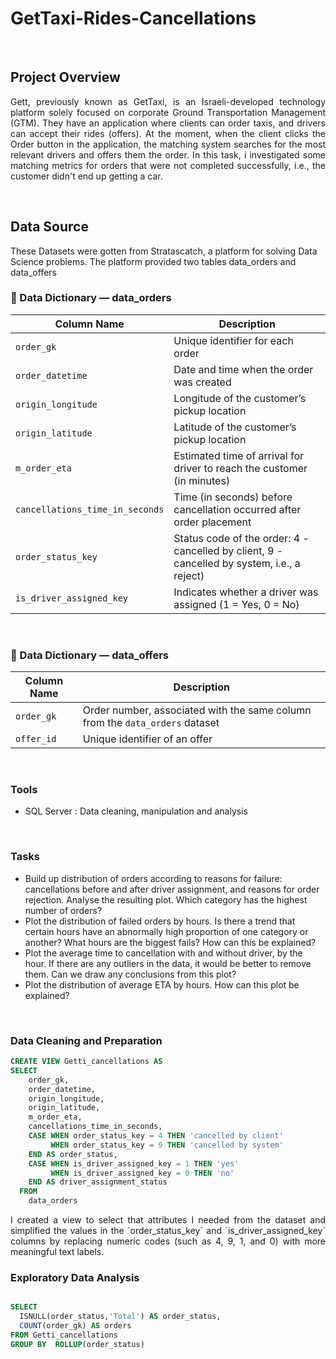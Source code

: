 # GetTaxi-Rides-Cancellations
 
&nbsp;

## Project Overview
<p align="justify">
Gett, previously known as GetTaxi, is an Israeli-developed technology platform solely focused on corporate Ground Transportation Management (GTM). They have an application where clients can order taxis, and drivers can accept their rides (offers). At the moment, when the client clicks the Order button in the application, the matching system searches for the most relevant drivers and offers them the order. In this task, i investigated some matching metrics for orders that were not completed successfully, i.e., the customer didn't end up getting a car.
</p>
  
&nbsp;

## Data Source
These Datasets were gotten from Stratascatch, a platform for solving Data Science problems. The platform provided two tables data_orders and data_offers

### 📖 Data Dictionary — data_orders  

| **Column Name**              | **Description**                                                                 |
|------------------------------|---------------------------------------------------------------------------------|
| `order_gk`                   | Unique identifier for each order                                                 |
| `order_datetime`             | Date and time when the order was created                                         |
| `origin_longitude`           | Longitude of the customer’s pickup location                                      |
| `origin_latitude`            | Latitude of the customer’s pickup location                                       |
| `m_order_eta`                | Estimated time of arrival for driver to reach the customer (in minutes)          |
| `cancellations_time_in_seconds` | Time (in seconds) before cancellation occurred after order placement          |
| `order_status_key`           | Status code of the order: 4 - cancelled by client, 9 - cancelled by system, i.e., a reject)                            |
| `is_driver_assigned_key`     | Indicates whether a driver was assigned (1 = Yes, 0 = No)                        |



&nbsp; 
### 📖 Data Dictionary — data_offers  

| **Column Name**              | **Description**                                                                 |
|------------------------------|---------------------------------------------------------------------------------|
| `order_gk`                   |Order number, associated with the same column from the `data_orders` dataset                                                |
| `offer_id`                   |  Unique identifier of an offer                                                  |


&nbsp; 

### Tools
- SQL Server : Data cleaning, manipulation and analysis

&nbsp; 

### Tasks
- Build up distribution of orders according to reasons for failure: cancellations before and after driver assignment, and reasons for order rejection. Analyse the resulting plot. Which category has the highest number of orders?
- Plot the distribution of failed orders by hours. Is there a trend that certain hours have an abnormally high proportion of one category or another? What hours are the biggest fails? How can this be explained?
- Plot the average time to cancellation with and without driver, by the hour. If there are any outliers in the data, it would be better to remove them. Can we draw any conclusions from this plot?
- Plot the distribution of average ETA by hours. How can this plot be explained?

&nbsp; 

### Data Cleaning and Preparation

```sql
CREATE VIEW Getti_cancellations AS 
SELECT
    order_gk,
    order_datetime,
    origin_longitude,
    origin_latitude,
    m_order_eta,
    cancellations_time_in_seconds,
    CASE WHEN order_status_key = 4 THEN 'cancelled by client'
         WHEN order_status_key = 9 THEN 'cancelled by system'
    END AS order_status,
    CASE WHEN is_driver_assigned_key = 1 THEN 'yes'
         WHEN is_driver_assigned_key = 0 THEN 'no'
    END AS driver_assignment_status
  FROM 
    data_orders
  ```
<p align="justify">
I created a view to select that attributes I needed from the dataset and simplified the values in the `order_status_key` and `is_driver_assigned_key` columns by replacing numeric codes (such as 4, 9, 1, and 0) with more meaningful text labels.
</p>
    

### Exploratory Data Analysis

```sql

SELECT
  ISNULL(order_status,'Total') AS order_status,
  COUNT(order_gk) AS orders
FROM Getti_cancellations
GROUP BY  ROLLUP(order_status)
```


